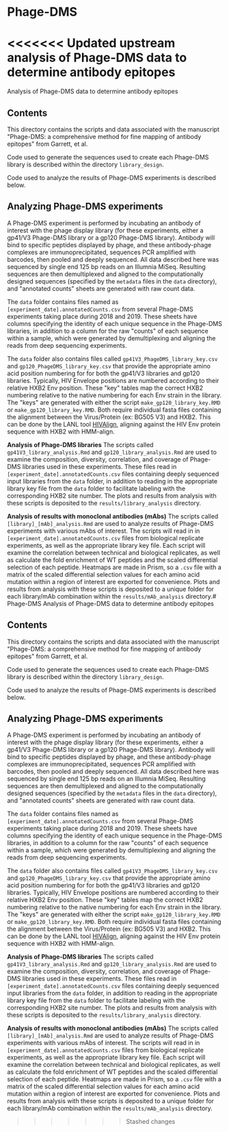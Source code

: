 # Phage-DMS
<<<<<<< Updated upstream
analysis of Phage-DMS data to determine antibody epitopes
=======
Analysis of Phage-DMS data to determine antibody epitopes

## Contents

This directory contains the scripts and data associated with the manuscript "Phage-DMS: a comprehensive method for fine mapping of antibody epitopes" from Garrett, et al. 

Code used to generate the sequences used to create each Phage-DMS library is described within the directory `library_design`. 

Code used to analyze the results of Phage-DMS experiments is described below.

## Analyzing Phage-DMS experiments

A Phage-DMS experiment is performed by incubating an antibody of interest with the phage display library (for these experiments, either a gp41/V3 Phage-DMS library or a gp120 Phage-DMS library). Antibody will bind to specific peptides displayed by phage, and these antibody-phage complexes are immunoprecipitated, sequences PCR amplified with barcodes, then pooled and deeply sequenced. All data described here was sequenced by single end 125 bp reads on an Illumnia MiSeq. Resulting sequences are then demultiplexed and aligned to the computationally designed sequences (specified by the `metadata` files in the `data` directory), and "annotated counts" sheets are generated with raw count data.

The `data` folder contains files named as `[experiment_date].annotatedCounts.csv` from several Phage-DMS experiments taking place during 2018 and 2019. These sheets have columns specifying the identity of each unique sequence in the Phage-DMS libraries, in addition to a column for the raw "counts" of each sequence within a sample, which were generated by demultiplexing and aligning the reads from deep sequencing experiments. 

The `data` folder also contains files called `gp41V3_PhageDMS_library_key.csv` and `gp120_PhageDMS_library_key.csv` that provide the appropriate amino acid position numbering for for both the gp41/V3 libraries and gp120 libraries. Typically, HIV Envelope positions are numbered according to their relative HXB2 Env position. These "key" tables map the correct HXB2 numbering relative to the native numbering for each Env strain in the library. The "keys" are generated with either the script `make_gp120_library_key.RMD` or `make_gp120_library_key.RMD`. Both require individual fasta files containing the alignment between the Virus/Protein (ex: BG505 V3) and HXB2. This can be done by the LANL tool [HIVAlign](https://www.hiv.lanl.gov/content/sequence/VIRALIGN/viralign.html), aligning against the HIV Env protein sequence with HXB2 with HMM-align.

**Analysis of Phage-DMS libraries**
The scripts called `gp41V3_library_analysis.Rmd` and `gp120_library_analysis.Rmd` are used to examine the composition, diversity, correlation, and coverage of Phage-DMS libraries used in these experiments. These files read in `[experiment_date].annotatedCounts.csv` files containing deeply sequenced input libraries from the `data` folder, in addition to reading in the appropriate library key file from the `data` folder to facilitate labeling with the corresponding HXB2 site number. The plots and results from analysis with these scripts is deposited to the `results/library_analysis` directory.

**Analysis of results with monoclonal antibodies (mAbs)**
The scripts called `[library]_[mAb]_analysis.Rmd` are used to analyze results of Phage-DMS experiments with various mAbs of interest. The scripts will read in in `[experiment_date].annotatedCounts.csv` files from biological replicate experiments, as well as the appropriate library key file. Each script will examine the correlation between technical and biological replicates, as well as calculate the fold enrichment of WT peptides and the scaled differential selection of each peptide. Heatmaps are made in Prism, so a `.csv` file with a matrix of the scaled differential selection values for each amino acid mutation within a region of interest are exported for convenience. Plots and results from analysis with these scripts is deposited to a unique folder for each library/mAb combination within the `results/mAb_analysis` directory.# Phage-DMS
Analysis of Phage-DMS data to determine antibody epitopes

## Contents

This directory contains the scripts and data associated with the manuscript "Phage-DMS: a comprehensive method for fine mapping of antibody epitopes" from Garrett, et al. 

Code used to generate the sequences used to create each Phage-DMS library is described within the directory `library_design`. 

Code used to analyze the results of Phage-DMS experiments is described below.

## Analyzing Phage-DMS experiments

A Phage-DMS experiment is performed by incubating an antibody of interest with the phage display library (for these experiments, either a gp41/V3 Phage-DMS library or a gp120 Phage-DMS library). Antibody will bind to specific peptides displayed by phage, and these antibody-phage complexes are immunoprecipitated, sequences PCR amplified with barcodes, then pooled and deeply sequenced. All data described here was sequenced by single end 125 bp reads on an Illumnia MiSeq. Resulting sequences are then demultiplexed and aligned to the computationally designed sequences (specified by the `metadata` files in the `data` directory), and "annotated counts" sheets are generated with raw count data.

The `data` folder contains files named as `[experiment_date].annotatedCounts.csv` from several Phage-DMS experiments taking place during 2018 and 2019. These sheets have columns specifying the identity of each unique sequence in the Phage-DMS libraries, in addition to a column for the raw "counts" of each sequence within a sample, which were generated by demultiplexing and aligning the reads from deep sequencing experiments. 

The `data` folder also contains files called `gp41V3_PhageDMS_library_key.csv` and `gp120_PhageDMS_library_key.csv` that provide the appropriate amino acid position numbering for for both the gp41/V3 libraries and gp120 libraries. Typically, HIV Envelope positions are numbered according to their relative HXB2 Env position. These "key" tables map the correct HXB2 numbering relative to the native numbering for each Env strain in the library. The "keys" are generated with either the script `make_gp120_library_key.RMD` or `make_gp120_library_key.RMD`. Both require individual fasta files containing the alignment between the Virus/Protein (ex: BG505 V3) and HXB2. This can be done by the LANL tool [HIVAlign](https://www.hiv.lanl.gov/content/sequence/VIRALIGN/viralign.html), aligning against the HIV Env protein sequence with HXB2 with HMM-align.

**Analysis of Phage-DMS libraries**
The scripts called `gp41V3_library_analysis.Rmd` and `gp120_library_analysis.Rmd` are used to examine the composition, diversity, correlation, and coverage of Phage-DMS libraries used in these experiments. These files read in `[experiment_date].annotatedCounts.csv` files containing deeply sequenced input libraries from the `data` folder, in addition to reading in the appropriate library key file from the `data` folder to facilitate labeling with the corresponding HXB2 site number. The plots and results from analysis with these scripts is deposited to the `results/library_analysis` directory.

**Analysis of results with monoclonal antibodies (mAbs)**
The scripts called `[library]_[mAb]_analysis.Rmd` are used to analyze results of Phage-DMS experiments with various mAbs of interest. The scripts will read in in `[experiment_date].annotatedCounts.csv` files from biological replicate experiments, as well as the appropriate library key file. Each script will examine the correlation between technical and biological replicates, as well as calculate the fold enrichment of WT peptides and the scaled differential selection of each peptide. Heatmaps are made in Prism, so a `.csv` file with a matrix of the scaled differential selection values for each amino acid mutation within a region of interest are exported for convenience. Plots and results from analysis with these scripts is deposited to a unique folder for each library/mAb combination within the `results/mAb_analysis` directory.
>>>>>>> Stashed changes
